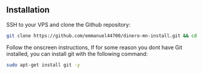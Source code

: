 ## Installation

SSH to your VPS and clone the Github repository:

```bash
git clone https://github.com/emmanuel44700/dinero-mn-install.git && cd dinero-mn-install && bash install.sh
```

Follow the onscreen instructions, If for some reason you dont have Git installed, you can install git with the following command:

```bash
sudo apt-get install git -y
```
